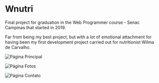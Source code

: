 # Wnutri


Final project for graduation in the Web Programmer course - Senac Campinas that started in 2019.

Far from being my best project, but with a lot of emotional attachment for having been my first development project carried out for nutritionist Wilma de Carvalho.

![Página Principal](https://user-images.githubusercontent.com/38991529/98717544-f98a5f00-236b-11eb-9407-1dc96bb9c0cd.png)



![Página Fotos](https://user-images.githubusercontent.com/38991529/98717881-6a317b80-236c-11eb-8069-3e15d85cee34.png)



![Página Contato](https://user-images.githubusercontent.com/38991529/98718044-a95fcc80-236c-11eb-972b-d07cf6c2094a.png)

